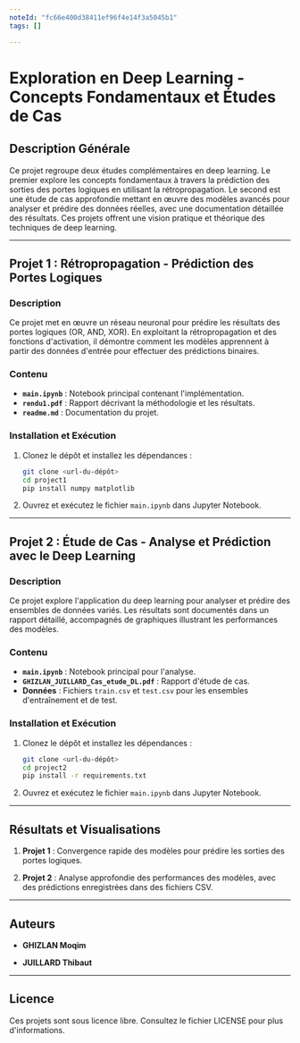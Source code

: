 ```yaml
---
noteId: "fc66e400d38411ef96f4e14f3a5045b1"
tags: []

---
```


# Exploration en Deep Learning - Concepts Fondamentaux et Études de Cas

## Description Générale

Ce projet regroupe deux études complémentaires en deep learning. Le premier explore les concepts fondamentaux à travers la prédiction des sorties des portes logiques en utilisant la rétropropagation. Le second est une étude de cas approfondie mettant en œuvre des modèles avancés pour analyser et prédire des données réelles, avec une documentation détaillée des résultats. Ces projets offrent une vision pratique et théorique des techniques de deep learning.


---

## Projet 1 : Rétropropagation - Prédiction des Portes Logiques

### Description

Ce projet met en œuvre un réseau neuronal pour prédire les résultats des portes logiques (OR, AND, XOR). En exploitant la rétropropagation et des fonctions d'activation, il démontre comment les modèles apprennent à partir des données d'entrée pour effectuer des prédictions binaires.

### Contenu

- **`main.ipynb`** : Notebook principal contenant l'implémentation.
- **`rendu1.pdf`** : Rapport décrivant la méthodologie et les résultats.
- **`readme.md`** : Documentation du projet.

### Installation et Exécution

1. Clonez le dépôt et installez les dépendances :
   ```bash
   git clone <url-du-dépôt>
   cd project1
   pip install numpy matplotlib
   ```

2. Ouvrez et exécutez le fichier `main.ipynb` dans Jupyter Notebook.

---

## Projet 2 : Étude de Cas - Analyse et Prédiction avec le Deep Learning

### Description

Ce projet explore l'application du deep learning pour analyser et prédire des ensembles de données variés. Les résultats sont documentés dans un rapport détaillé, accompagnés de graphiques illustrant les performances des modèles.

### Contenu

- **`main.ipynb`** : Notebook principal pour l'analyse.
- **`GHIZLAN_JUILLARD_Cas_etude_DL.pdf`** : Rapport d'étude de cas.
- **Données** : Fichiers `train.csv` et `test.csv` pour les ensembles d'entraînement et de test.

### Installation et Exécution

1. Clonez le dépôt et installez les dépendances :
   ```bash
   git clone <url-du-dépôt>
   cd project2
   pip install -r requirements.txt
   ```

2. Ouvrez et exécutez le fichier `main.ipynb` dans Jupyter Notebook.

---

## Résultats et Visualisations

1. **Projet 1** : Convergence rapide des modèles pour prédire les sorties des portes logiques.

2. **Projet 2** : Analyse approfondie des performances des modèles, avec des prédictions enregistrées dans des fichiers CSV.

---

## Auteurs

- **GHIZLAN Moqim**

- **JUILLARD Thibaut**

---

## Licence

Ces projets sont sous licence libre. Consultez le fichier LICENSE pour plus d'informations.
